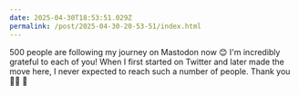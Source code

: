 ```yaml
---
date: 2025-04-30T18:53:51.029Z
permalink: /post/2025-04-30-20-53-51/index.html
---
```


500 people are following my journey on Mastodon now 😊 I'm incredibly grateful to each of you! When I first started on Twitter and later made the move here, I never expected to reach such a number of people.
Thank you 🙌🏽 🐘